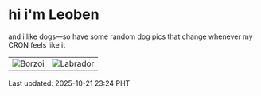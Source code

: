 # hi i'm Leoben

and i like dogs—so have some random dog pics that change whenever my CRON feels like it

|  |  |
|--------|----------|
| ![Borzoi](https://random-dog-vercel.vercel.app/api/random-borzoi?v=1761060288) | ![Labrador](https://random-dog-vercel.vercel.app/api/random-labrador?v=1761060288) |

Last updated: 2025-10-21 23:24 PHT
